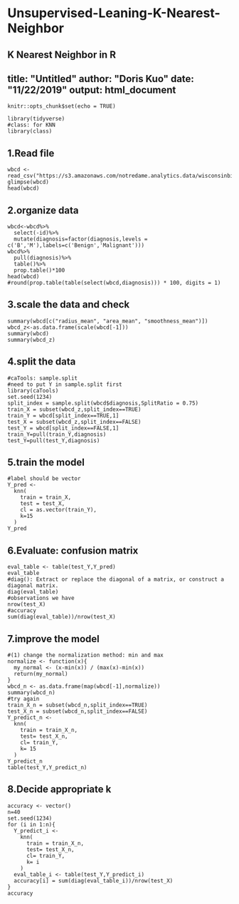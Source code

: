 # Unsupervised-Leaning-K-Nearest-Neighbor
K Nearest Neighbor in R
---
title: "Untitled"
author: "Doris Kuo"
date: "11/22/2019"
output: html_document
---

```{r setup, include=FALSE}
knitr::opts_chunk$set(echo = TRUE)
```

```{r}
library(tidyverse)
#class: for KNN
library(class)
```

## 1.Read file

```{r}
wbcd <- read_csv("https://s3.amazonaws.com/notredame.analytics.data/wisconsinbiopsydata.csv")
glimpse(wbcd)
head(wbcd)
```

## 2.organize data

```{r}
wbcd<-wbcd%>%
  select(-id)%>%
  mutate(diagnosis=factor(diagnosis,levels = c('B','M'),labels=c('Benign','Malignant')))
wbcd%>%
  pull(diagnosis)%>%
  table()%>%
  prop.table()*100
head(wbcd)
#round(prop.table(table(select(wbcd,diagnosis))) * 100, digits = 1)
```

## 3.scale the data and check

```{r}
summary(wbcd[c("radius_mean", "area_mean", "smoothness_mean")])
wbcd_z<-as.data.frame(scale(wbcd[-1]))
summary(wbcd)
summary(wbcd_z)
```

## 4.split the data

```{r}
#caTools: sample.split
#need to put Y in sample.split first
library(caTools)
set.seed(1234)
split_index = sample.split(wbcd$diagnosis,SplitRatio = 0.75)
train_X = subset(wbcd_z,split_index==TRUE)
train_Y = wbcd[split_index==TRUE,1]
test_X = subset(wbcd_z,split_index==FALSE)
test_Y = wbcd[split_index==FALSE,1]
train_Y=pull(train_Y,diagnosis)
test_Y=pull(test_Y,diagnosis)
```

## 5.train the model

```{r}
#label should be vector
Y_pred <-
  knn(
    train = train_X,
    test = test_X,
    cl = as.vector(train_Y),
    k=15
  )
Y_pred
```

## 6.Evaluate: confusion matrix

```{r}
eval_table <- table(test_Y,Y_pred)
eval_table
#diag(): Extract or replace the diagonal of a matrix, or construct a diagonal matrix.
diag(eval_table)
#observations we have
nrow(test_X)
#accuracy
sum(diag(eval_table))/nrow(test_X)
```

## 7.improve the model

```{r}
#(1) change the normalization method: min and max
normalize <- function(x){
  my_normal <- (x-min(x)) / (max(x)-min(x))
  return(my_normal)
}
wbcd_n <- as.data.frame(map(wbcd[-1],normalize))
summary(wbcd_n)
#try again
train_X_n = subset(wbcd_n,split_index==TRUE)
test_X_n = subset(wbcd_n,split_index==FALSE)
Y_predict_n <-
  knn(
    train = train_X_n,
    test= test_X_n,
    cl= train_Y,
    k= 15
  )
Y_predict_n
table(test_Y,Y_predict_n)
```

## 8.Decide appropriate k

```{r}
accuracy <- vector()
n=40
set.seed(1234)
for (i in 1:n){
  Y_predict_i <-
    knn(
      train = train_X_n,
      test= test_X_n,
      cl= train_Y,
      k= i
    )
  eval_table_i <- table(test_Y,Y_predict_i)
  accuracy[i] = sum(diag(eval_table_i))/nrow(test_X)
}
accuracy
```
